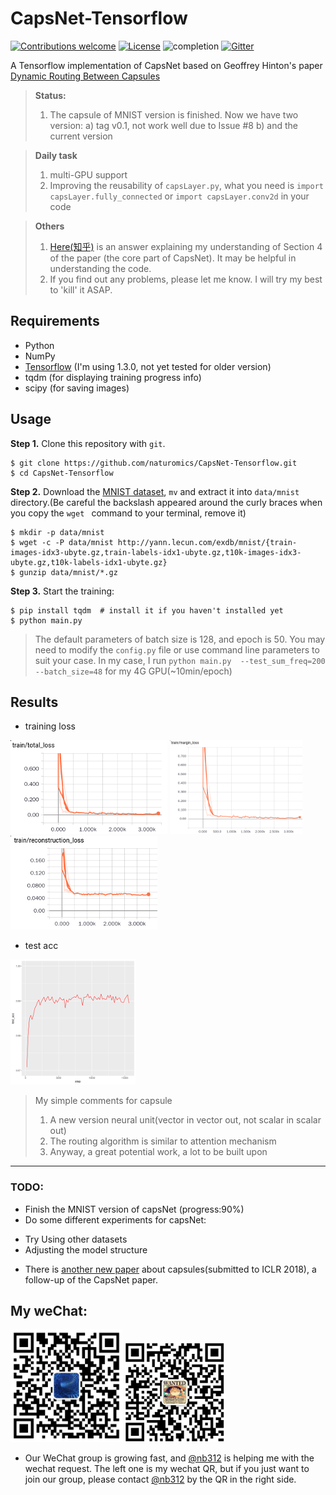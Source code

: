 # CapsNet-Tensorflow

[![Contributions welcome](https://img.shields.io/badge/contributions-welcome-brightgreen.svg?style=plastic)](CONTRIBUTING.md)
[![License](https://img.shields.io/badge/license-Apache%202.0-blue.svg?style=plastic)](https://opensource.org/licenses/Apache-2.0)
![completion](https://img.shields.io/badge/completion%20state-90%25-blue.svg?style=plastic)
[![Gitter](https://img.shields.io/gitter/room/nwjs/nw.js.svg?style=plastic)](https://gitter.im/CapsNet-Tensorflow/Lobby)

A Tensorflow implementation of CapsNet based on Geoffrey Hinton's paper [Dynamic Routing Between Capsules](https://arxiv.org/abs/1710.09829)

> **Status:**
> 1. The capsule of MNIST version is finished. Now we have two version:
>    a) tag v0.1, not work well due to Issue #8
>    b) and the current version

> **Daily task**
> 1. multi-GPU support
> 2. Improving the reusability of ``capsLayer.py``, what you need is ``import capsLayer.fully_connected`` or ``import capsLayer.conv2d`` in your code

> **Others**
> 1. [Here(知乎)](https://zhihu.com/question/67287444/answer/251460831) is an answer explaining my understanding of Section 4 of the paper (the core part of CapsNet). It may be helpful in understanding the code.
> 2. If you find out any problems, please let me know. I will try my best to 'kill' it ASAP.


## Requirements
- Python
- NumPy
- [Tensorflow](https://github.com/tensorflow/tensorflow) (I'm using 1.3.0, not yet tested for older version)
- tqdm (for displaying training progress info)
- scipy (for saving images)

## Usage
**Step 1.** 
Clone this repository with ``git``.

```
$ git clone https://github.com/naturomics/CapsNet-Tensorflow.git
$ cd CapsNet-Tensorflow
```

**Step 2.** 
Download the [MNIST dataset](http://yann.lecun.com/exdb/mnist/), ``mv`` and extract it into ``data/mnist`` directory.(Be careful the backslash appeared around the curly braces when you copy the ``wget `` command to your terminal, remove it)

```
$ mkdir -p data/mnist
$ wget -c -P data/mnist http://yann.lecun.com/exdb/mnist/{train-images-idx3-ubyte.gz,train-labels-idx1-ubyte.gz,t10k-images-idx3-ubyte.gz,t10k-labels-idx1-ubyte.gz}
$ gunzip data/mnist/*.gz
```

**Step 3.** 
Start the training:
```
$ pip install tqdm  # install it if you haven't installed yet
$ python main.py
```

> The default parameters of batch size is 128, and epoch is 50. You may need to modify the ``config.py`` file or use command line parameters to suit your case. In my case, I run ``python main.py  --test_sum_freq=200 --batch_size=48`` for my 4G GPU(~10min/epoch)

## Results

- training loss

![total_loss](results/total_loss.png)
![margin_loss](results/margin_loss.png)
![reconstruction_loss](results/reconstruction_loss.png)

- test acc

![test_acc](results/accuracy.png)


> My simple comments for capsule
> 1. A new version neural unit(vector in vector out, not scalar in scalar out)
> 2. The routing algorithm is similar to attention mechanism
> 3. Anyway, a great potential work, a lot to be built upon

------------
### TODO:
- Finish the MNIST version of capsNet (progress:90%)
- Do some different experiments for capsNet:
 * Try Using other datasets
 * Adjusting the model structure
 
- There is [another new paper](https://openreview.net/pdf?id=HJWLfGWRb) about capsules(submitted to ICLR 2018), a follow-up of the CapsNet paper.

## My weChat:
 ![my_wechat](/imgs/my_wechat_QR.png)
 ![nb312_wechat](/imgs/nb312_wechat.png)

- Our WeChat group is growing fast, and [@nb312](https://github.com/nb312) is helping me with the wechat request. The left one is my wechat QR, but if you just want to join our group, please contact [@nb312](https://github.com/nb312) by the QR in the right side.
